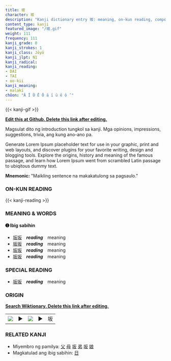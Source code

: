 ```yaml
---
title: 坂
character: 坂
description: "Kanji dictionary entry 坂: meaning, on-kun reading, compounds, origin, related kanji"
content_type: kanji
featured_image: "/坂.gif"
weight: 111
frequency: 111
kanji_grade: 0
kanji_strokes: 1
kanji_class: Jōyō
kanji_jlpt: N1
kanji_radical: 
kanji_reading: 
- DAI
- TAI
- oo-kii
kanji_meaning:
- malaki
chōon: "Ā Ī Ū Ē Ō ā ī ū ē ō ’"
---
```

[//]: # (Don't edit the line below. Kanji animated GIF code is automatically generated.)
{{< kanji-gif >}}

[//]: # (Edit below this line.)

**[Edit this at Github. Delete this link after editing.](https://github.com/tim0g/tim/tree/main/content/kanji/坂/index.md)**

Magsulat dito ng introduction tungkol sa kanji. Mga opinions, impressions, suggestions, trivia, ang kung ano-ano pa.

Generate Lorem Ipsum placeholder text for use in your graphic, print and web layouts, and discover plugins for your favorite writing, design and blogging tools. Explore the origins, history and meaning of the famous passage, and learn how Lorem Ipsum went from scrambled Latin passage to ubiqitous dummy text.
 
**Mnemonic:** "Maikling sentence na makakatulong sa pagsaulo."

### ON-KUN READING

[//]: # (Don't edit the line below. ON-KUN READING code is automatically generated.)
{{< kanji-reading >}}

### MEANING & WORDS

#### ➊ **Ibig sabihin**
  - [坂](../坂)[坂](../坂)　***reading***　meaning
  - [坂](../坂)[坂](../坂)　***reading***　meaning
  - [坂](../坂)[坂](../坂)　***reading***　meaning
  - [坂](../坂)[坂](../坂)　***reading***　meaning

### SPECIAL READING
  - [坂](../坂)[坂](../坂)　***reading***　meaning

### ORIGIN

**[Search Wiktionary. Delete this link after editing.](https://wiktionary.org/wiki/坂)**
<table class="kanji-table"><tr><td>
<img src="60px-坂-bronze.svg.png">
</td><td>▶</td><td>
<img src="60px-坂-oracle.svg.png">
</td><td>▶</td>
<td class="kanji-origin">坂</td>
</tr></table>

### RELATED KANJI
- Miyembro ng pamilya: [父](../父) [母](../母) [坂](../坂) [弟](../弟) [坂](../坂) [娘](../娘)
- Magkatulad ang ibig sabihin: [日](../日)
